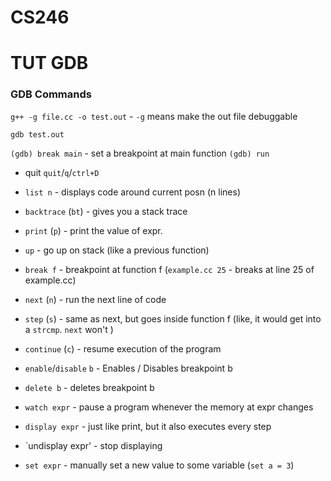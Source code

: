 # CS246
# TUT GDB

### GDB Commands
`g++ -g file.cc -o test.out` - `-g` means make the out file debuggable

`gdb test.out`

`(gdb) break main` - set a breakpoint at main function
`(gdb) run`

- quit `quit`/`q`/`ctrl+D`

- `list n` - displays code around current posn (n lines)

- `backtrace` (`bt`) - gives you a stack trace

- `print` (`p`) - print the value of expr.

- `up` - go up on stack (like a previous function)

- `break f` - breakpoint at function f (`example.cc 25` - breaks at line 25 of example.cc)

- `next` (`n`) - run the next line of code

- `step` (`s`) - same as next, but goes inside function f (like, it would get into a `strcmp`. `next` won't )

- `continue` (`c`) - resume execution of the program

- `enable`/`disable` `b` - Enables / Disables breakpoint b

- `delete b` - deletes breakpoint b

- `watch expr` - pause a program whenever the memory at expr changes

- `display expr` - just like print, but it also executes every step

- `undisplay expr' - stop displaying

- `set expr` - manually set a new value to some variable (`set a = 3`)
